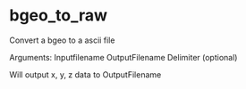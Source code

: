 bgeo_to_raw
===========

Convert a bgeo to a ascii file

Arguments:
Inputfilename 
OutputFilename 
Delimiter (optional)

Will output x, y, z data to OutputFilename
